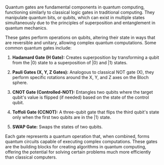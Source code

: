 Quantum gates are fundamental components in quantum computing, functioning similarly to classical logic gates in traditional computing. They manipulate quantum bits, or qubits, which can exist in multiple states simultaneously due to the principles of superposition and entanglement in quantum mechanics.

These gates perform operations on qubits, altering their state in ways that are reversible and unitary, allowing complex quantum computations. Some common quantum gates include:

1. **Hadamard Gate (H Gate):** Creates superposition by transforming a qubit from the |0⟩ state to a superposition of |0⟩ and |1⟩ states.

2. **Pauli Gates (X, Y, Z Gates):** Analogous to classical NOT gate (X), they perform specific rotations around the X, Y, and Z axes on the Bloch sphere.

3. **CNOT Gate (Controlled-NOT):** Entangles two qubits where the target qubit's value is flipped (if needed) based on the state of the control qubit.

4. **Toffoli Gate (CCNOT):** A three-qubit gate that flips the third qubit's state only when the first two qubits are in the |1⟩ state.

5. **SWAP Gate:** Swaps the states of two qubits.

Each gate represents a quantum operation that, when combined, forms quantum circuits capable of executing complex computations. These gates are the building blocks for creating algorithms in quantum computing, offering the potential for solving certain problems much more efficiently than classical computers.
